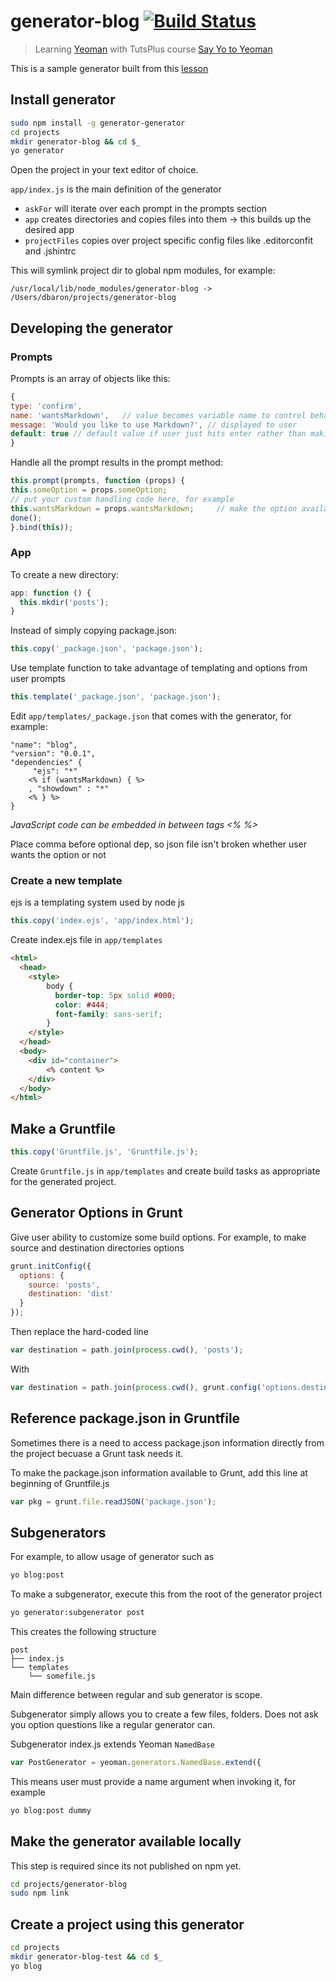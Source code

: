 # generator-blog [![Build Status](https://secure.travis-ci.org/danielabar/generator-blog.png?branch=master)](https://travis-ci.org/danielabar/generator-blog)

> Learning [Yeoman](http://yeoman.io) with TutsPlus course [Say Yo to Yeoman](https://courses.tutsplus.com/courses/say-yo-to-yeoman)

This is a sample generator built from this [lesson](https://courses.tutsplus.com/courses/say-yo-to-yeoman/lessons/generators)

## Install generator

  ```bash
  sudo npm install -g generator-generator
  cd projects
  mkdir generator-blog && cd $_
  yo generator
  ```

Open the project in your text editor of choice.

`app/index.js` is the main definition of the generator

* `askFor` will iterate over each prompt in the prompts section
* `app` creates directories and copies files into them -> this builds up the desired app
* `projectFiles` copies over project specific config files like .editorconfit and .jshintrc


This will symlink project dir to global npm modules, for example:

  ```
  /usr/local/lib/node_modules/generator-blog -> /Users/dbaron/projects/generator-blog
  ```

## Developing the generator

### Prompts

Prompts is an array of objects like this:

  ```javascript
  {
  type: 'confirm',
  name: 'wantsMarkdown',   // value becomes variable name to control behaviour
  message: 'Would you like to use Markdown?', // displayed to user
  default: true // default value if user just hits enter rather than making explicit selection
  }
  ```

Handle all the prompt results in the prompt method:

  ```javascript
  this.prompt(prompts, function (props) {
  this.someOption = props.someOption;
  // put your custom handling code here, for example
  this.wantsMarkdown = props.wantsMarkdown;     // make the option available to scope of ENTIRE generator
  done();
  }.bind(this));
  ```

### App

To create a new directory:

  ```javascript
  app: function () {
    this.mkdir('posts');
  }
  ```

Instead of simply copying package.json:

  ```javascript
  this.copy('_package.json', 'package.json');
  ```

Use template function to take advantage of templating and options from user prompts

  ```javascript
  this.template('_package.json', 'package.json');
  ```

Edit `app/templates/_package.json` that comes with the generator, for example:

  ```
  "name": "blog",
  "version": "0.0.1",
  "dependencies" {
       "ejs": "*"
      <% if (wantsMarkdown) { %>
      , "showdown" : "*"
      <% } %>
  }
  ```

_JavaScript code can be embedded in between tags <% %>_

Place comma before optional dep, so json file isn't broken whether user wants the option or not

### Create a new template
ejs is a templating system used by node js

  ```javascript
  this.copy('index.ejs', 'app/index.html');
  ```

Create index.ejs file in `app/templates`

  ```html
  <html>
    <head>
      <style>
          body {
            border-top: 5px solid #000;
            color: #444;
            font-family: sans-serif;
          }
      </style>
    </head>
    <body>
      <div id="container">
          <% content %>
      </div>
    </body>
  </html>
  ```

## Make a Gruntfile

  ```javascript
  this.copy('Gruntfile.js', 'Gruntfile.js');
  ```

Create `Gruntfile.js` in `app/templates` and create build tasks as appropriate for the generated project.

## Generator Options in Grunt

Give user ability to customize some build options.
For example, to make source and destination directories options

  ```javascript
  grunt.initConfig({
    options: {
      source: 'posts',
      destination: 'dist'
    }
  });
  ```
Then replace the hard-coded line

  ```javascript
  var destination = path.join(process.cwd(), 'posts');
  ```

With

  ```javascript
  var destination = path.join(process.cwd(), grunt.config('options.destination'));
  ```

## Reference package.json in Gruntfile

Sometimes there is a need to access package.json information directly from the project becuase a Grunt task needs it.

To make the package.json information available to Grunt, add this line at beginning of Gruntfile.js

  ```javascript
  var pkg = grunt.file.readJSON('package.json');
  ```

## Subgenerators

For example, to allow usage of generator such as

  ```bash
  yo blog:post
  ```

To make a subgenerator, execute this from the root of the generator project

  ```bash
  yo generator:subgenerator post
  ```

This creates the following structure

  ```
  post
  ├── index.js
  └── templates
      └── somefile.js
  ```

Main difference between regular and sub generator is scope.

Subgenerator simply allows you to create a few files, folders.
Does not ask you option questions like a regular generator can.

Subgenerator index.js extends Yeoman `NamedBase`

  ```javascript
  var PostGenerator = yeoman.generators.NamedBase.extend({
  ```

This means user must provide a name argument when invoking it, for example

  ```bash
  yo blog:post dummy
  ```

## Make the generator available locally

This step is required since its not published on npm yet.

  ```bash
  cd projects/generator-blog
  sudo npm link
  ```

## Create a project using this generator

  ```bash
  cd projects
  mkdir generator-blog-test && cd $_
  yo blog
  ```